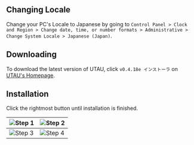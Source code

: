 ## Changing Locale

Change your PC's Locale to Japanese by going to `Control Panel > Clock and Region > Change date, time, or number formats > Administrative > Change System Locale > Japanese (Japan)`.

## Downloading

To download the latest version of UTAU, click `v0.4.18e インストーラ` on [UTAU's Homepage](http://utau2008.xrea.jp/).

## Installation

Click the rightmost button until installation is finished.

| ![Step 1](../img/1.png) | ![Step 2](../img/2.png) |
|-|-|
| ![Step 3](../img/3.png) | ![Step 4](../img/4.png) |